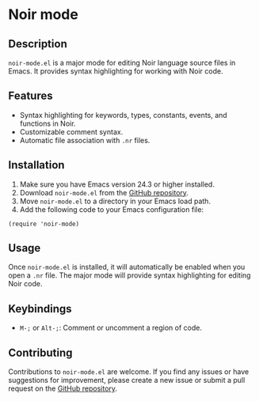 # Noir mode


## Description

`noir-mode.el` is a major mode for editing Noir language source files in Emacs. It provides syntax highlighting for working with Noir code.

## Features

- Syntax highlighting for keywords, types, constants, events, and functions in Noir.
- Customizable comment syntax.
- Automatic file association with `.nr` files.

## Installation

1. Make sure you have Emacs version 24.3 or higher installed.
2. Download `noir-mode.el` from the [GitHub repository](https://github.com/hhamud/noir-mode).
3. Move `noir-mode.el` to a directory in your Emacs load path.
4. Add the following code to your Emacs configuration file:

```elisp
(require 'noir-mode)
```

## Usage

Once `noir-mode.el` is installed, it will automatically be enabled when you open a `.nr` file. The major mode will provide syntax highlighting for editing Noir code.

## Keybindings

- `M-;` or `Alt-;`: Comment or uncomment a region of code.


## Contributing

Contributions to `noir-mode.el` are welcome. If you find any issues or have suggestions for improvement, please create a new issue or submit a pull request on the [GitHub repository](https://github.com/hhamud/noir-mode).

